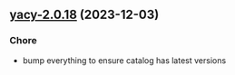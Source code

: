 

## [yacy-2.0.18](https://github.com/truecharts/charts/compare/yacy-2.0.17...yacy-2.0.18) (2023-12-03)

### Chore

- bump everything to ensure catalog has latest versions
  
  